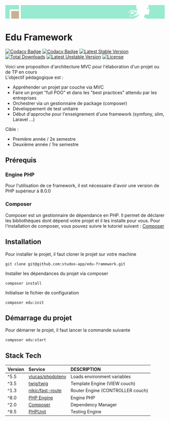 ![separe](https://github.com/studoo-app/.github/blob/main/profile/studoo-banner-logo.png)
# Edu Framework
[![Codacy Badge](https://app.codacy.com/project/badge/Grade/a15f20cbdf2743618efe54e2db39f605)](https://app.codacy.com/gh/studoo-app/edu-framework/dashboard?utm_source=gh&utm_medium=referral&utm_content=&utm_campaign=Badge_grade)
[![Codacy Badge](https://app.codacy.com/project/badge/Coverage/a15f20cbdf2743618efe54e2db39f605)](https://app.codacy.com/gh/studoo-app/edu-framework/dashboard?utm_source=gh&utm_medium=referral&utm_content=&utm_campaign=Badge_coverage)
[![Latest Stable Version](https://poser.pugx.org/studoo/ecole-directe-api/v)](//packagist.org/packages/studoo/edu-framework)
[![Total Downloads](https://poser.pugx.org/studoo/ecole-directe-api/downloads)](//packagist.org/packages/studoo/edu-framework)
[![Latest Unstable Version](https://poser.pugx.org/studoo/ecole-directe-api/v/unstable)](//packagist.org/packages/edu-framework)
[![License](https://poser.pugx.org/studoo/ecole-directe-api/license)](//packagist.org/packages/studoo/edu-framework)

Voici une proposition d'architecture MVC pour l'élaboration d'un projet ou de TP en cours \
L'objectif pédagogique est :
- Appréhender un projet par couche via MVC
- Faire un projet "full POO" et dans les "best practices" attendu par les entreprises
- Orchestrer via un gestionnaire de package (composer)
- Développement de test unitaire
- Début d'approche pour l'enseignement d'une framework (symfony, slim, Laravel ...)

Cible :
- Première année / 2e semestre
- Deuxième année / 1re semestre

## Prérequis 
### Engine PHP
Pour l'utilisation de ce framework, il est nécessaire d'avoir une version de PHP supérieur à 8.0.0
### Composer
Composer est un gestionnaire de dépendance en PHP. Il permet de déclarer les bibliothèques dont dépend votre projet et il les installe pour vous.
Pour l'installation de composer, vous pouvez suivre le tutoriel suivant : [Composer](https://getcomposer.org/download/)

## Installation
Pour installer le projet, il faut cloner le projet sur votre machine
````shell
git clone git@github.com:studoo-app/edu-framework.git
````

Installer les dépendances du projet via composer
````shell
composer install
````

Initialiser le fichier de configuration
````shell
composer edu:init
````

## Démarrage du projet
Pour démarrer le projet, il faut lancer la commande suivante
````shell
composer edu:start
````

## Stack Tech
| Version | Service                                                             | DESCRIPTION                      |
|:--------|:--------------------------------------------------------------------|:---------------------------------|
| ^5.5    | [vlucas/phpdotenv](https://packagist.org/packages/vlucas/phpdotenv) | Loads environment variables      |
| ^3.5    | [twig/twig](https://packagist.org/packages/twig/twig)               | Template Engine (VIEW couch)     |
| ^1.3    | [nikic/fast-route](https://packagist.org/packages/nikic/fast-route) | Router Engine (CONTROLLER couch) |
| ^8.0    | [PHP Engine](https://www.php.net/downloads.php)                     | Engine PHP                       |  
| ^2.0    | [Composer](https://getcomposer.org/download/)                       | Dependency Manager               | 
| ^9.5    | [PHPUnit](https://phpunit.de/)                                      | Testing Engine                   |
